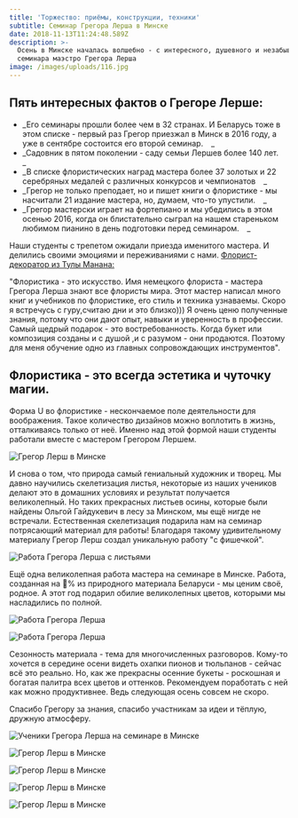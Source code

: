 ```yaml
---
title: 'Торжество: приёмы, конструкции, техники'
subtitle: Семинар Грегора Лерша в Минске
date: 2018-11-13T11:24:48.589Z
description: >-
  Осень в Минске началась волшебно - с интересного, душевного и незабываемого
  семинара маэстро Грегора Лерша
image: /images/uploads/116.jpg
---
```



## Пять интересных фактов о Грегоре Лерше:⠀

* _Его семинары прошли более чем в 32 странах. И Беларусь тоже в этом списке - первый раз Грегор приезжал в Минск в 2016 году, а уже в сентябре состоится его второй семинар.⠀
  _
* _Садовник в пятом поколении - саду семьи Лершев более 140 лет.⠀
  _
* _В списке флористических наград мастера более 37 золотых и 22 серебряных медалей с различных конкурсов и чемпионатов⠀
  _
* _Грегор не только преподает, но и пишет книги о флористике - мы насчитали 21 издание мастера, но, думаем, что-то упустили.⠀
  _
* _Грегор мастерски играет на фортепиано и мы убедились в этом осенью 2016, когда он блистательно сыграл на нашем стареньком любимом пианино в день подготовки перед семинаром.⠀
  _

Наши студенты с трепетом ожидали приезда именитого мастера. И делились своими эмоциями и переживаниями с нами. [Флорист-декоратор из Тулы Манана:](https://www.instagram.com/p/Bn26buoHoMS/)

"Флористика - это искусство. Имя немецкого флориста - мастера Грегора Лерша знают все флористы мира. Этот мастер написал много книг и учебников по флористике, его стиль и техника узнаваемы. Скоро я встречусь с гуру,считаю дни и это близко))) Я очень ценю полученные знания, потому что они дают опыт, навыки и уверенность в профессии. Самый щедрый подарок - это востребованность. Когда букет или композиция созданы и с душой ,и с разумом - они продаются. Поэтому для меня обучение одно из главных сопровождающих инструментов".⠀

## Флористика - это всегда эстетика и чуточку магии.

Форма U во флористике - нескончаемое поле деятельности для воображения. Такое количество дизайнов можно воплотить в жизнь, отталкиваясь только от неё. 
Именно над этой формой наши студенты работали вместе с мастером Грегором Лершем.

![Грегор Лерш в Минске](/images/uploads/lersh_sept_14jpg.jpg)

 И снова о том, что природа самый гениальный художник и творец. Мы давно научились скелетизация листья, некоторые из наших учеников делают это в домашних условиях и результат получается великолепный. Но таких прекрасных листьев осины, которые были найдены Ольгой Гайдукевич в лесу за Минском, мы ещё нигде не встречали. Естественная скелетизация подарила нам на семинар потрясающий материал для работы! Благодаря такому удивительному материалу Грегор Лерш создал уникальную работу "с фишечкой".

![Работа Грегора Лерша с листьями](/images/uploads/lersh_sept_5jpg.jpg)

Ещё одна великолепная работа мастера на семинаре в Минске. 
Работа, созданная на 💯% из природного материала Беларуси - мы ценим своё, родное. А этот год подарил обилие великолепных цветов, которыми мы насладились по полной. 

![Работа Грегора Лерша](/images/uploads/lersh_sept_43jpg.jpg)

![Работа Грегора Лерша](/images/uploads/lersh_sept_45jpg.jpg)

Сезонность материала - тема для многочисленных разговоров. Кому-то хочется в середине осени видеть охапки пионов и тюльпанов - сейчас всё это реально. Но, как же прекрасны осенние букеты - роскошная и богатая палитра всех цветов и оттенков. Рекомендуем поработать с ней как можно продуктивнее. Ведь следующая осень совсем не скоро.

Спасибо Грегору за знания, спасибо участникам за идеи и тёплую, дружную атмосферу.

![Ученики Грегора Лерша на семинаре в Минске](/images/uploads/lersh_sept_47jpg.jpg)

![Грегор Лерш в Минске](/images/uploads/lersh_sept_10jpg.jpg)

![Грегор Лерш в Минске](/images/uploads/lersh_sept_36jpg.jpg)

![Грегор Лерш в Минске](/images/uploads/lersh_sept_4jpg.jpg)

![Грегор Лерш в Минске](/images/uploads/lersh_sept_46jpg.jpg)

